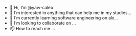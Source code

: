 - 👋 Hi, I’m @yaw-caleb
- 👀 I’m interested in anything that can help me in my studies...
- 🌱 I’m currently learning software engineering on alx...
- 💞️ I’m looking to collaborate on ...
- 📫 How to reach me ...

<!---
yaw-caleb/yaw-caleb is a ✨ special ✨ repository because its `README.md` (this file) appears on your GitHub profile.
You can click the Preview link to take a look at your changes.
--->
